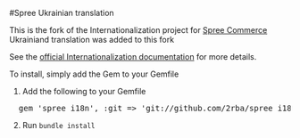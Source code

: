 #Spree Ukrainian translation

This is the fork of the Internationalization project for [Spree Commerce](http://spreecommerce.com/)
Ukrainiand translation was added to this fork

See the [official Internationalization documentation](http://guides.spreecommerce.com/i18n.html) for more details.

To install, simply add the Gem to your Gemfile


1. Add the following to your Gemfile
<pre>
  gem 'spree_i18n', :git => 'git://github.com/2rba/spree_i18n.git'
</pre>
2. Run `bundle install`
